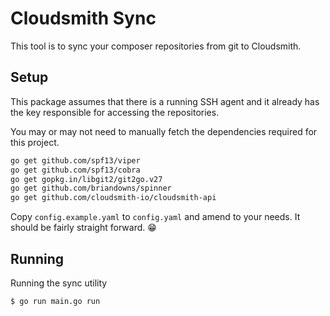 Cloudsmith Sync
===============

This tool is to sync your composer repositories from git to Cloudsmith.

## Setup

This package assumes that there is a running SSH agent and it already has the key
responsible for accessing the repositories.

You may or may not need to manually fetch the dependencies required for this project.

```bash
go get github.com/spf13/viper
go get github.com/spf13/cobra
go get gopkg.in/libgit2/git2go.v27
go get github.com/briandowns/spinner
go get github.com/cloudsmith-io/cloudsmith-api
```

Copy `config.example.yaml` to `config.yaml` and amend to your needs. It should be fairly straight forward. 😁

## Running

Running the sync utility
```bash
$ go run main.go run
```

